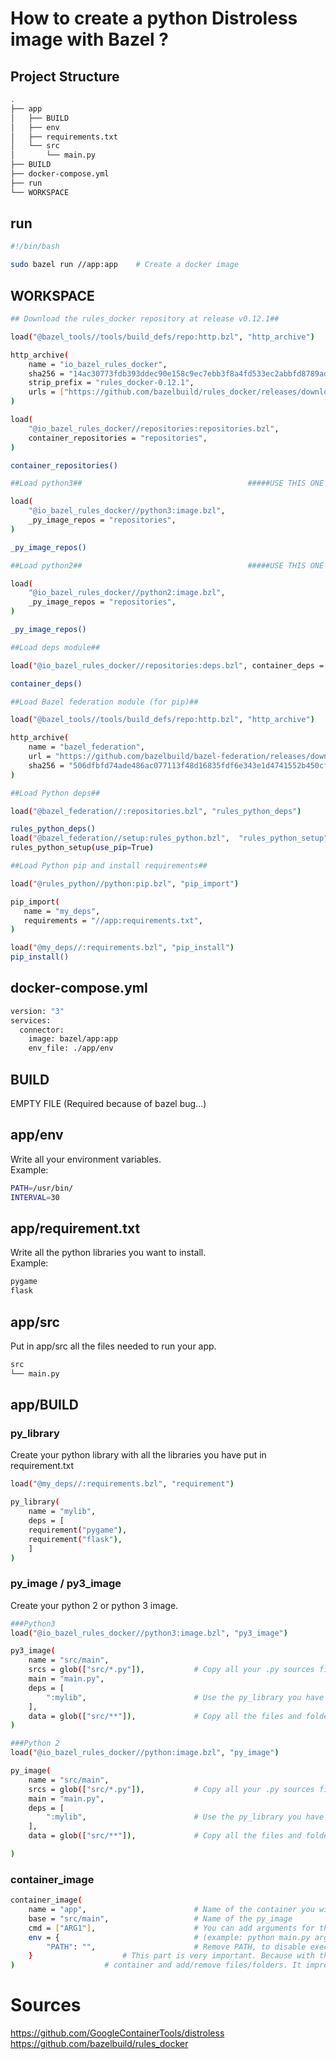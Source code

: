 # How to create a python Distroless image with Bazel ?


## Project Structure

```bash
.
├── app
│   ├── BUILD
│   ├── env
│   ├── requirements.txt
│   └── src
│       └── main.py
├── BUILD
├── docker-compose.yml
├── run
└── WORKSPACE
```

## run

```sh
#!/bin/bash

sudo bazel run //app:app    # Create a docker image
```

## WORKSPACE

```sh
## Download the rules_docker repository at release v0.12.1##

load("@bazel_tools//tools/build_defs/repo:http.bzl", "http_archive")

http_archive(
    name = "io_bazel_rules_docker",
    sha256 = "14ac30773fdb393ddec90e158c9ec7ebb3f8a4fd533ec2abbfd8789ad81a284b",
    strip_prefix = "rules_docker-0.12.1",
    urls = ["https://github.com/bazelbuild/rules_docker/releases/download/v0.12.1/rules_docker-v0.12.1.tar.gz"],
)

load(
    "@io_bazel_rules_docker//repositories:repositories.bzl",
    container_repositories = "repositories",
)

container_repositories()

##Load python3##                                     #####USE THIS ONE FOR PYTHON 3

load(
    "@io_bazel_rules_docker//python3:image.bzl",
    _py_image_repos = "repositories",
)

_py_image_repos()

##Load python2##                                     #####USE THIS ONE FOR PYTHON 2

load(
    "@io_bazel_rules_docker//python2:image.bzl",
    _py_image_repos = "repositories",
)

_py_image_repos()

##Load deps module##

load("@io_bazel_rules_docker//repositories:deps.bzl", container_deps = "deps")

container_deps()

##Load Bazel federation module (for pip)##

load("@bazel_tools//tools/build_defs/repo:http.bzl", "http_archive")

http_archive(
    name = "bazel_federation",
    url = "https://github.com/bazelbuild/bazel-federation/releases/download/0.0.1/bazel_federation-0.0.1.tar.gz",
    sha256 = "506dfbfd74ade486ac077113f48d16835fdf6e343e1d4741552b450cfc2efb53",
)

##Load Python deps##

load("@bazel_federation//:repositories.bzl", "rules_python_deps")

rules_python_deps()
load("@bazel_federation//setup:rules_python.bzl",  "rules_python_setup")
rules_python_setup(use_pip=True)

##Load Python pip and install requirements##

load("@rules_python//python:pip.bzl", "pip_import")

pip_import(
   name = "my_deps",
   requirements = "//app:requirements.txt",
)

load("@my_deps//:requirements.bzl", "pip_install")
pip_install()
```

## docker-compose.yml
```sh
version: "3"
services:
  connector:
    image: bazel/app:app
    env_file: ./app/env
```

## BUILD

EMPTY FILE (Required because of bazel bug...)

## app/env
Write all your environment variables.  
Example:
```sh
PATH=/usr/bin/
INTERVAL=30
```
## app/requirement.txt
Write all the python libraries you want to install.  
Example:
```sh
pygame
flask
```
## app/src
Put in app/src all the files needed to run your app.
```sh
src
└── main.py
```
## app/BUILD
### py_library
Create your python library with all the libraries you have put in requirement.txt
```sh
load("@my_deps//:requirements.bzl", "requirement")

py_library(
    name = "mylib",
    deps = [
	requirement("pygame"),
	requirement("flask"),
    ]
)
```
### py_image / py3_image
Create your python 2 or python 3 image.

```sh
###Python3
load("@io_bazel_rules_docker//python3:image.bzl", "py3_image")

py3_image(
    name = "src/main",
    srcs = glob(["src/*.py"]),           # Copy all your .py sources files
    main = "main.py",
    deps = [
        ":mylib",                        # Use the py_library you have created
    ],
    data = glob(["src/**"]),             # Copy all the files and folders that are in /src
)

###Python 2
load("@io_bazel_rules_docker//python:image.bzl", "py_image")

py_image(    
    name = "src/main",
    srcs = glob(["src/*.py"]),           # Copy all your .py sources files
    main = "main.py",
    deps = [
        ":mylib",                        # Use the py_library you have created
    ],
    data = glob(["src/**"]),             # Copy all the files and folders that are in /src

)
```
### container_image
```sh
container_image(
    name = "app",                        # Name of the container you will create 
    base = "src/main",                   # Name of the py_image
    cmd = ["ARG1"],                      # You can add arguments for the execution
    env = {                              # (example: python main.py arg1 arg2 arg3)
        "PATH": "",                      # Remove PATH, to disable execution of container
    }					 # This part is very important. Because with this, nobody can "enter" in your
)					 # container and add/remove files/folders. It improve the security.

```
# Sources
https://github.com/GoogleContainerTools/distroless
https://github.com/bazelbuild/rules_docker
